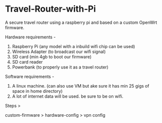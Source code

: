 # Travel-Router-with-Pi
A secure travel router using a raspberry pi and based on a custom OpenWrt firmware.

Hardware requirements -

1. Raspberry Pi (any model with a inbuild wifi chip can be used)
2. Wireless Adapter (to broadcast our wifi signal)
3. SD card (min 4gb to boot our firmware)
4. SD card reader
5. Powerbank (to properly use it as a travel router)

Software requirements -

1. A linux machine. (can also use VM but ake sure it has min 25 gigs of space in home directory)
2. A lot of internet data will be used. be sure to be on wifi.

Steps >

custom-firmware > hardware-config > vpn config
